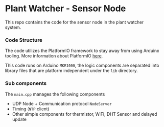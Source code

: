 # Plant Watcher - Sensor Node

This repo contains the code for the sensor node in the plant watcher system.

### Code Structure

The code utilizes the PlatformIO framework to stay away from using Arduino tooling. More information about PlatformIO [here](platformio.org/).

This code runs on Arduino `MKR1000`, the logic components are separated into library files that are platform independent under the `lib` directory.

### Sub components

The `main.cpp` manages the following components

- UDP Node + Communication protocol `NodeServer`
- Timing (`NTP` client)
- Other simple components for thermistor, WiFi, DHT Sensor and delayed update
